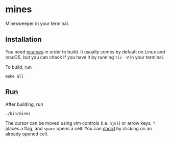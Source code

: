 # mines

Minesweeper in your terminal.

## Installation

You need [ncurses](https://invisible-island.net/ncurses/) in order to build.
It usually comes by default on Linux and macOS, but you can check if you have it by running `tic -V` in your terminal.

To build, run

```
make all
```

## Run

After building, run

```
./bin/mines
```

The cursor can be moved using vim controls (i.e. `hjkl`) or arrow keys.
`f` places a flag, and `space` opens a cell.
You can [chord](https://en.wikipedia.org/wiki/Chording#Minesweeper_tactic) by clicking on an already opened cell.
